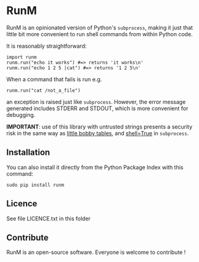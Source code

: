 RunM
=================

RunM is an opinionated version of Python's `subprocess`, making it just that little
bit more convenient to run shell commands from within Python code.

It is reasonably straightforward:
```
import runm
runm.run("echo it works") #=> returns 'it works\n'
runm.run("echo 1 2 5 |cat") #=> returns '1 2 5\n'
```
When a command that fails is run e.g.
```
runm.run("cat /not_a_file")
```
an exception is raised just like `subprocess`. However, the error message
generated includes STDERR and STDOUT, which is more convenient for debugging.

**IMPORTANT**: use of this library with untrusted strings presents a security risk in the same way as [little bobby tables](xkcd.com/327/), and [shell=True](https://docs.python.org/2/library/subprocess.html#frequently-used-arguments) in `subprocess`.

Installation
--------------
You can also install it directly from the Python Package Index with this command:
```
sudo pip install runm
```

Licence
--------
See file LICENCE.txt in this folder

Contribute
-----------
RunM is an open-source software. Everyone is welcome to contribute !
